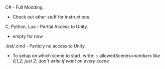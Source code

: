 C# - Full Modding.
 - Check out other stuff for instructions.

C, Python, Lua - Partial Access to Unity.
 - empty for now

.bat/.cmd - Particly no access to Unity.
 - To setup on which scene to start, write:
    :: allowedScenes=*numbers like 0,1,2; just 2; don't write if want on every scene*
